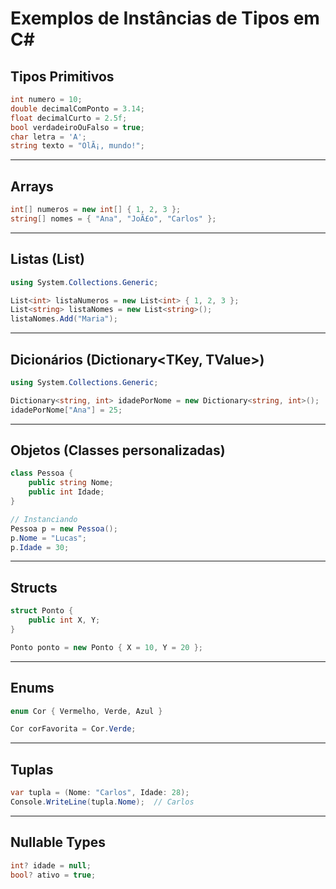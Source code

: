 
# Exemplos de Instâncias de Tipos em C#

## Tipos Primitivos

```csharp
int numero = 10;
double decimalComPonto = 3.14;
float decimalCurto = 2.5f;
bool verdadeiroOuFalso = true;
char letra = 'A';
string texto = "OlÃ¡, mundo!";
```

---

## Arrays

```csharp
int[] numeros = new int[] { 1, 2, 3 };
string[] nomes = { "Ana", "JoÃ£o", "Carlos" };
```

---

## Listas (List<T>)

```csharp
using System.Collections.Generic;

List<int> listaNumeros = new List<int> { 1, 2, 3 };
List<string> listaNomes = new List<string>();
listaNomes.Add("Maria");
```

---

## Dicionários (Dictionary<TKey, TValue>)

```csharp
using System.Collections.Generic;

Dictionary<string, int> idadePorNome = new Dictionary<string, int>();
idadePorNome["Ana"] = 25;
```

---

## Objetos (Classes personalizadas)

```csharp
class Pessoa {
    public string Nome;
    public int Idade;
}

// Instanciando
Pessoa p = new Pessoa();
p.Nome = "Lucas";
p.Idade = 30;
```

---

## Structs

```csharp
struct Ponto {
    public int X, Y;
}

Ponto ponto = new Ponto { X = 10, Y = 20 };
```

---

## Enums

```csharp
enum Cor { Vermelho, Verde, Azul }

Cor corFavorita = Cor.Verde;
```

---

## Tuplas

```csharp
var tupla = (Nome: "Carlos", Idade: 28);
Console.WriteLine(tupla.Nome);  // Carlos
```

---

## Nullable Types

```csharp
int? idade = null;
bool? ativo = true;
```
